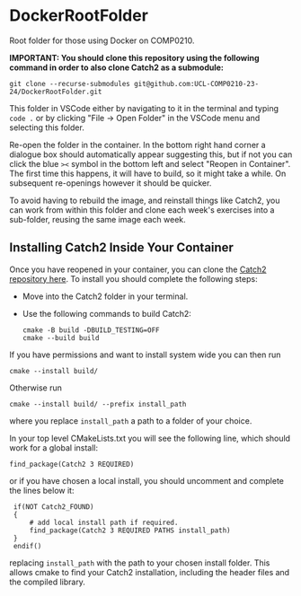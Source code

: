 # DockerRootFolder

Root folder for those using Docker on COMP0210. 

**IMPORTANT: You should clone this repository using the following command in order to also clone Catch2 as a submodule:**
```
git clone --recurse-submodules git@github.com:UCL-COMP0210-23-24/DockerRootFolder.git
```

This folder in VSCode either by navigating to it in the terminal and typing `code .` or by clicking "File -> Open Folder" in the VSCode menu and selecting this folder. 

Re-open the folder in the container. In the bottom right hand corner a dialogue box should automatically appear suggesting this, but if not you can click the blue `><` symbol in the bottom left and select "Reopen in Container". The first time this happens, it will have to build, so it might take a while. On subsequent re-openings however it should be quicker. 

To avoid having to rebuild the image, and reinstall things like Catch2, you can work from within this folder and clone each week's exercises into a sub-folder, reusing the same image each week. 

## Installing Catch2 Inside Your Container

Once you have reopened in your container, you can clone the [Catch2 repository here](https://github.com/catchorg/Catch2). To install you should complete the following steps:

- Move into the Catch2 folder in your terminal.
- Use the following commands to build Catch2:

    ```
    cmake -B build -DBUILD_TESTING=OFF
    cmake --build build
    ```

If you have permissions and want to install system wide you can then run

```
cmake --install build/
```

Otherwise run 

```
cmake --install build/ --prefix install_path
```

where you replace `install_path` a path to a folder of your choice.

In your top level CMakeLists.txt you will see the following line, which should work for a global install:

```
find_package(Catch2 3 REQUIRED)
```

or if you have chosen a local install, you should uncomment and complete the lines below it:

```
 if(NOT Catch2_FOUND)
 {
     # add local install path if required.
     find_package(Catch2 3 REQUIRED PATHS install_path)
 }
 endif()
```

replacing `install_path` with the path to your chosen install folder. This allows cmake to find your Catch2 installation, including the header files and the compiled library.


